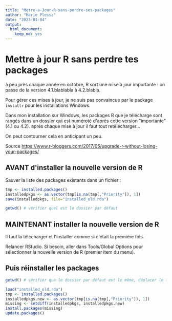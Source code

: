 ```yaml
---
title: "Metre-a-Jour-R-sans-perdre-ses-packages"
author: "Marie Plessz"
date: "2023-01-04"
output: 
  html_document: 
    keep_md: yes
---
```




# Mettre à jour R sans perdre tes packages

à peu près chaque année en octobre, R sort une mise à jour importante : on passe de la version 4.1.blablabla à 4.2.blabla.

Pour gérer ces mises à jour, je ne suis pas convaincue par le package `installr` pour les installations Windows.

Dans mon installation sur Windows, les packages R que je télécharge sont rangés dans un dossier qui est numéroté d'après cette version "importante" (4.1 ou 4.2). après chaque mise à jour il faut tout retélécharger...

On peut contourner cela en anticipant un peu.

Source <https://www.r-bloggers.com/2017/05/upgrade-r-without-losing-your-packages/>

## AVANT d'installer la nouvelle version de R

Sauver la liste des packages existants dans un fichier :


```r
tmp <- installed.packages()
installedpkgs <- as.vector(tmp[is.na(tmp[,"Priority"]), 1])
save(installedpkgs, file="installed_old.rda")

getwd() # vérifier quel est le dossier par défaut
```

## MAINTENANT installer la nouvelle version de R

Il faut la télécharger et l'installer comme si c'était la première fois.

Relancer RStudio. Si besoin, aller dans Tools/Global Options pour sélectionner la nouvelle version de R (premier item du menu).

## Puis réinstaller les packages


```r
getwd() # vérifier que le dossier par défaut est le même, déplacer le fichier si besoin.

load("installed_old.rda")
tmp <- installed.packages()
installedpkgs.new <- as.vector(tmp[is.na(tmp[,"Priority"]), 1])
missing <- setdiff(installedpkgs, installedpkgs.new)
install.packages(missing)
update.packages()
```
